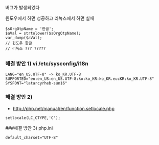 버그가 발생되었다 

윈도우에서 하면 성공하고 리눅스에서 하면 실패 
```
$sOrgOtpName = '한글';
$aVal = strtolower($sOrgOtpName);
var_dump($aVal);
// 윈도우 한글
// 리눅스 ??? ?????
```

### 해결 방안 1) vi /etc/sysconfig/i18n 
```
LANG="en_US.UTF-8" -> ko_KR.UTF-8
SUPPORTED="en:en_US:en_US.UTF-8:ko:ko_KR:ko_KR.eucKR:ko_KR.UTF-8"
SYSFONT="latarcyrheb-sun16"
```
### 해결 방안 2)
- http://php.net/manual/en/function.setlocale.php
```
setlocale(LC_CTYPE,'C');
```
###해결 방안 3) php.ini
```
default_charset="UTF-8"
````
